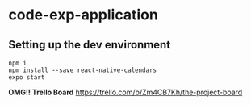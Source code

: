 # code-exp-application

## Setting up the dev environment

```
npm i
npm install --save react-native-calendars
expo start
```

**OMG!! Trello Board**
https://trello.com/b/Zm4CB7Kh/the-project-board
